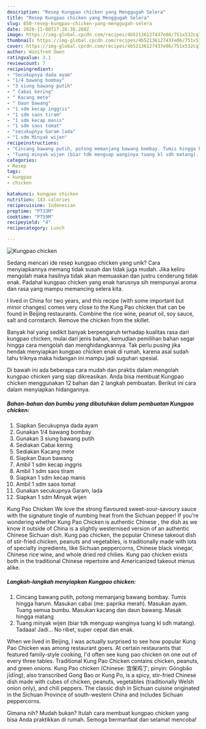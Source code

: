 ```yaml
---
description: "Resep Kungpao chicken yang Menggugah Selera"
title: "Resep Kungpao chicken yang Menggugah Selera"
slug: 850-resep-kungpao-chicken-yang-menggugah-selera
date: 2020-11-08T17:26:38.268Z
image: https://img-global.cpcdn.com/recipes/4b52136127437e06/751x532cq70/kungpao-chicken-foto-resep-utama.jpg
thumbnail: https://img-global.cpcdn.com/recipes/4b52136127437e06/751x532cq70/kungpao-chicken-foto-resep-utama.jpg
cover: https://img-global.cpcdn.com/recipes/4b52136127437e06/751x532cq70/kungpao-chicken-foto-resep-utama.jpg
author: Winifred Owen
ratingvalue: 3.1
reviewcount: 7
recipeingredient:
- "Secukupnya dada ayam"
- "1/4 bawang bombay"
- "3 siung bawang putih"
- " Cabai kering"
- " Kacang mete"
- " Daun bawang"
- "1 sdm kecap inggris"
- "1 sdm saos tiram"
- "1 sdm kecap manis"
- "1 sdm saos tomat"
- "secukupnya Garam lada"
- "1 sdm Minyak wijen"
recipeinstructions:
- "Cincang bawang putih, potong memanjang bawang bombay. Tumis hingga harum. Masukan cabai (me: paprika merah). Masukan ayam. Tuang semua bumbu. Masukan kacang dan daun bawang. Masak hingga matang"
- "Tuang minyak wijen (biar tdk menguap wanginya tuang kl sdh matang). Tadaaa! Jadi... No ribet, super cepat dan enak."
categories:
- Resep
tags:
- kungpao
- chicken

katakunci: kungpao chicken 
nutrition: 143 calories
recipecuisine: Indonesian
preptime: "PT33M"
cooktime: "PT59M"
recipeyield: "4"
recipecategory: Lunch

---
```



![Kungpao chicken](https://img-global.cpcdn.com/recipes/4b52136127437e06/751x532cq70/kungpao-chicken-foto-resep-utama.jpg)

Sedang mencari ide resep kungpao chicken yang unik? Cara menyiapkannya memang tidak susah dan tidak juga mudah. Jika keliru mengolah maka hasilnya tidak akan memuaskan dan justru cenderung tidak enak. Padahal kungpao chicken yang enak harusnya sih mempunyai aroma dan rasa yang mampu memancing selera kita.

I lived in China for two years, and this recipe (with some important but minor changes) comes very close to the Kung Pao chicken that can be found in Beijing restaurants. Combine the rice wine, peanut oil, soy sauce, salt and cornstarch. Remove the chicken from the skillet.

Banyak hal yang sedikit banyak berpengaruh terhadap kualitas rasa dari kungpao chicken, mulai dari jenis bahan, kemudian pemilihan bahan segar hingga cara mengolah dan menghidangkannya. Tak perlu pusing jika hendak menyiapkan kungpao chicken enak di rumah, karena asal sudah tahu triknya maka hidangan ini mampu jadi suguhan spesial.


Di bawah ini ada beberapa cara mudah dan praktis dalam mengolah kungpao chicken yang siap dikreasikan. Anda bisa membuat Kungpao chicken menggunakan 12 bahan dan 2 langkah pembuatan. Berikut ini cara dalam menyiapkan hidangannya.

<!--inarticleads1-->

##### Bahan-bahan dan bumbu yang dibutuhkan dalam pembuatan Kungpao chicken:

1. Siapkan Secukupnya dada ayam
1. Gunakan 1/4 bawang bombay
1. Gunakan 3 siung bawang putih
1. Sediakan  Cabai kering
1. Sediakan  Kacang mete
1. Siapkan  Daun bawang
1. Ambil 1 sdm kecap inggris
1. Ambil 1 sdm saos tiram
1. Siapkan 1 sdm kecap manis
1. Ambil 1 sdm saos tomat
1. Gunakan secukupnya Garam, lada
1. Siapkan 1 sdm Minyak wijen


Kung Pao Chicken We love the strong flavoured sweet-sour-savoury sauce with the signature tingle of numbing heat from the Sichuan pepper! If you&#39;re wondering whether Kung Pao Chicken is authentic Chinese , the dish as we know it outside of China is a slightly westernised version of an authentic Chinese Sichuan dish. Kung pao chicken, the popular Chinese takeout dish of stir-fried chicken, peanuts and vegetables, is traditionally made with lots of specialty ingredients, like Sichuan peppercorns, Chinese black vinegar, Chinese rice wine, and whole dried red chilies. Kung pao chicken exists both in the traditional Chinese repertoire and Americanized takeout menus alike. 

<!--inarticleads2-->

##### Langkah-langkah menyiapkan Kungpao chicken:

1. Cincang bawang putih, potong memanjang bawang bombay. Tumis hingga harum. Masukan cabai (me: paprika merah). Masukan ayam. Tuang semua bumbu. Masukan kacang dan daun bawang. Masak hingga matang
1. Tuang minyak wijen (biar tdk menguap wanginya tuang kl sdh matang). Tadaaa! Jadi... No ribet, super cepat dan enak.


When we lived in Beijing, I was actually surprised to see how popular Kung Pao Chicken was among restaurant goers. At certain restaurants that featured family-style cooking, I&#39;d often see kung pao chicken on one out of every three tables. Traditional Kung Pao Chicken contains chicken, peanuts, and green onions. Kung Pao chicken (Chinese: 宫保鸡丁; pinyin: Gōngbǎo jīdīng), also transcribed Gong Bao or Kung Po, is a spicy, stir-fried Chinese dish made with cubes of chicken, peanuts, vegetables (traditionally Welsh onion only), and chili peppers. The classic dish in Sichuan cuisine originated in the Sichuan Province of south-western China and includes Sichuan peppercorns. 

Gimana nih? Mudah bukan? Itulah cara membuat kungpao chicken yang bisa Anda praktikkan di rumah. Semoga bermanfaat dan selamat mencoba!
